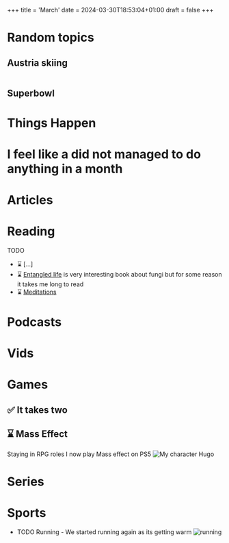 +++
title = 'March'
date = 2024-03-30T18:53:04+01:00
draft = false
+++



<style>

 .youtube-video {
  aspect-ratio: 16 / 9;
  width: 100%;
}
  /* Style for the photo container */
  .photo-container {
    display: flex;
    flex-wrap: wrap;
    justify-content: center;
    gap: 10px;
  }

  /* Style for individual photos */
  .photo {
    width: 200px;
    height: 200px;
    object-fit: cover;
    border-radius: 5px;
    box-shadow: 0 0 5px rgba(0, 0, 0, 0.3);
  }
</style>

# Random topics

## Austria skiing

<div class="photo-container">

</div>

## Superbowl

# Things Happen



# I feel like a did not managed to do anything in a month

# Articles

# Reading
TODO
- ⌛ [...]
- ⌛ [Entangled life](https://www.amazon.com/Entangled-Life-Worlds-Change-Futures-ebook/dp/B07WJ84V9B/) is very interesting book about fungi but for some reason it takes me long to read
- ⌛ [Meditations](https://www.amazon.com/Meditations-Marcus-Aurelius/dp/1503280462)

# Podcasts



# Vids

# Games

  ## ✅ It takes two
  ## ⌛ Mass Effect
  Staying in RPG roles I now play Mass effect on PS5
  ![My character Hugo](/images/022024/mass_effect_hugo.png)
# Series

# Sports
   - TODO Running - We started running again as its getting warm ![running](/images/022024/running.PNG)

